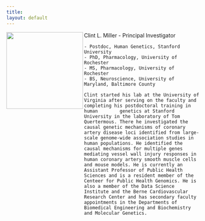 ```yaml
---
title: 
layout: default
---
```


<img align ="left" src="https://clintmil.github.io/skinny-jekyll/images/clintphoto.jpg" width="200" height="200"/>
    Clint L. Miller - Principal Investigator

    - Postdoc, Human Genetics, Stanford University 
    - PhD, Pharmacology, University of Rochester
    - MS, Pharmacology, University of Rochester
    - BS, Neuroscience, University of Maryland, Baltimore County

    Clint started his lab at the University of Virginia after serving on the faculty and completing his postdoctoral training in human        genetics at Stanford University in the laboratory of Tom Quertermous. There he investigated the causal genetic mechanisms of coronary artery disease loci identified from large-scale genome-wide association studies in human populations. He identified the causal mechanisms for multiple genes mediating vessel wall injury responses in human coronary artery smooth muscle cells and mouse models. He is currently an Assistant Professor of Public Health Sciences and is a resident member of the Centeer for Public Health Genomics. He is also a member of the Data Science Institute and the Berne Cardiovascular Research Center and has secondary faculty appointments in the Departments of Biomedical Engineering and Biochemistry and Molecular Genetics. 

